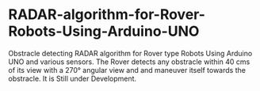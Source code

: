 # RADAR-algorithm-for-Rover-Robots-Using-Arduino-UNO
Obstracle detecting RADAR algorithm for Rover type Robots Using Arduino UNO and various sensors.
The Rover detects any obstracle within 40 cms of its view with a 270° angular view and and maneuver itself towards the obstracle.
It is Still under Development.
